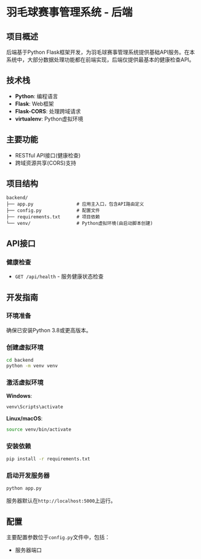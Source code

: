 # 羽毛球赛事管理系统 - 后端

## 项目概述

后端基于Python Flask框架开发，为羽毛球赛事管理系统提供基础API服务。在本系统中，大部分数据处理功能都在前端实现，后端仅提供最基本的健康检查API。

## 技术栈

- **Python**: 编程语言
- **Flask**: Web框架
- **Flask-CORS**: 处理跨域请求
- **virtualenv**: Python虚拟环境

## 主要功能

- RESTful API接口(健康检查)
- 跨域资源共享(CORS)支持

## 项目结构

```
backend/
├── app.py                # 应用主入口，包含API路由定义
├── config.py             # 配置文件
├── requirements.txt      # 项目依赖
└── venv/                 # Python虚拟环境(由启动脚本创建)
```

## API接口

### 健康检查
- `GET /api/health` - 服务健康状态检查

## 开发指南

### 环境准备

确保已安装Python 3.8或更高版本。

### 创建虚拟环境

```bash
cd backend
python -m venv venv
```

### 激活虚拟环境

**Windows**:
```bash
venv\Scripts\activate
```

**Linux/macOS**:
```bash
source venv/bin/activate
```

### 安装依赖

```bash
pip install -r requirements.txt
```

### 启动开发服务器

```bash
python app.py
```

服务器默认在`http://localhost:5000`上运行。

## 配置

主要配置参数位于`config.py`文件中，包括：

- 服务器端口 